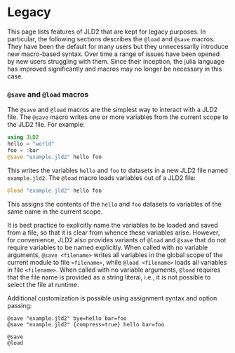 # Legacy

This page lists features of JLD2 that are kept for legacy purposes.
In particular, the following sections describes the `@load` and `@save` macros.
They have been the default for many users but they unnecessarily introduce
new macro-based syntax. Over time a range of issues have been opened by
new users struggling with them. Since their inception, the julia language 
has improved significantly and macros may no longer be necessary in this case.


### `@save` and `@load` macros

The `@save` and `@load` macros are the simplest way to interact with a JLD2 file. The `@save` macro writes one or more variables from the current scope to the JLD2 file. For example:

```julia
using JLD2
hello = "world"
foo = :bar
@save "example.jld2" hello foo
```

This writes the variables `hello` and `foo` to datasets in a new JLD2 file named `example.jld2`. The `@load` macro loads variables out of a JLD2 file:

```julia
@load "example.jld2" hello foo
```

This assigns the contents of the `hello` and `foo` datasets to variables of the same name in the current scope.

It is best practice to explicitly name the variables to be loaded and saved from a file, so that it is clear from whence these variables arise. However, for convenience, JLD2 also provides variants of `@load` and `@save` that do not require variables to be named explicitly. When called with no variable arguments, `@save <filename>` writes all variables in the global scope of the current module to file `<filename>`, while `@load <filename>` loads all variables in file `<filename>`. When called with no variable arguments, `@load` requires that the file name is provided as a string literal, i.e., it is not possible to select the file at runtime.

Additional customization is possible using assignment syntax and option passing:

```
@save "example.jld2" bye=hello bar=foo
@save "example.jld2" {compress=true} hello bar=foo
```

```@docs
@save
@load
```